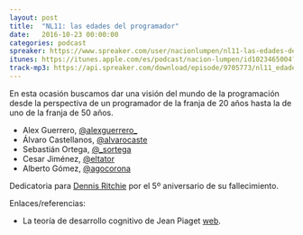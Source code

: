 ```yaml
---
layout: post
title:  "NL11: las edades del programador"
date:   2016-10-23 00:00:00
categories: podcast
spreaker: https://www.spreaker.com/user/nacionlumpen/nl11-las-edades-del-programador
itunes: https://itunes.apple.com/es/podcast/nacion-lumpen/id1023465004?l=en&mt=2
track-mp3: https://api.spreaker.com/download/episode/9705773/nl11_edades_del_programador_final.mp3
---
```


En esta ocasión buscamos dar una visión del mundo de la programación desde la
perspectiva de un programador de la franja de 20 años hasta la de uno de la
franja de 50 años.

 - Alex Guerrero, [@alexguerrero_](https://twitter.com/alexguerrero_) 
 - Álvaro Castellanos, [@alvarocaste](https://twitter.com/alvarocaste) 
 - Sebastián Ortega, [@_sortega](https://twitter.com/_sortega) 
 - Cesar Jiménez, [@eltator](https://twitter.com/eltator) 
 - Alberto Gómez, [@agocorona](https://twitter.com/agocorona) 

Dedicatoria para [Dennis Ritchie][dennis] por el 5º aniversario de su fallecimiento.

[dennis]: https://en.wikipedia.org/wiki/Dennis_Ritchie

Enlaces/referencias:

 - La teoría de desarrollo cognitivo de Jean Piaget
   [web](https://en.wikipedia.org/wiki/Piaget%27s_theory_of_cognitive_development).
